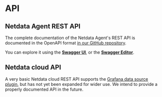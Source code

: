 # API

## Netdata Agent REST API

The complete documentation of the Netdata Agent's REST API is documented in the OpenAPI format [in our GitHub repository](https://raw.githubusercontent.com/netdata/netdata/master/src/web/api/netdata-swagger.yaml). 

You can explore it using the **[Swagger UI](https://learn.netdata.cloud/api)**, or the **[Swagger Editor](https://editor.swagger.io/?url=https://raw.githubusercontent.com/netdata/netdata/master/src/web/api/netdata-swagger.yaml)**.

## Netdata cloud API

A very basic Netdata cloud REST API supports the [Grafana data source plugin](https://github.com/netdata/netdata-grafana-datasource-plugin/blob/master/README.md), 
but has not yet been expanded for wider use. We intend to provide a properly documented API in the future.
